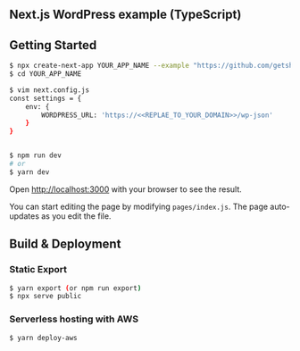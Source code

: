 ## Next.js WordPress example (TypeScript)


## Getting Started

```bash
$ npx create-next-app YOUR_APP_NAME --example "https://github.com/getshifter/headless-example-nextjs-typescript/tree/main"
$ cd YOUR_APP_NAME

$ vim next.config.js
const settings = {
    env: {
        WORDPRESS_URL: 'https://<<REPLAE_TO_YOUR_DOMAIN>>/wp-json'
    }
}


$ npm run dev
# or
$ yarn dev
```

Open [http://localhost:3000](http://localhost:3000) with your browser to see the result.

You can start editing the page by modifying `pages/index.js`. The page auto-updates as you edit the file.

## Build & Deployment

### Static Export

```bash
$ yarn export (or npm run export)
$ npx serve public
```

### Serverless hosting with AWS

```bash
$ yarn deploy-aws
```